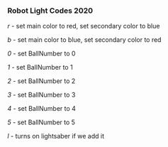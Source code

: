 ### Robot Light Codes 2020 ###

*r* - set main color to red, set secondary color to blue

*b* - set main color to blue, set secondary color to red

*0* - set BallNumber to 0

*1* - set BallNumber to 1

*2* - set BallNumber to 2

*3* - set BallNumber to 3

*4* - set BallNumber to 4

*5* - set BallNumber to 5

*l* - turns on lightsaber if we add it
